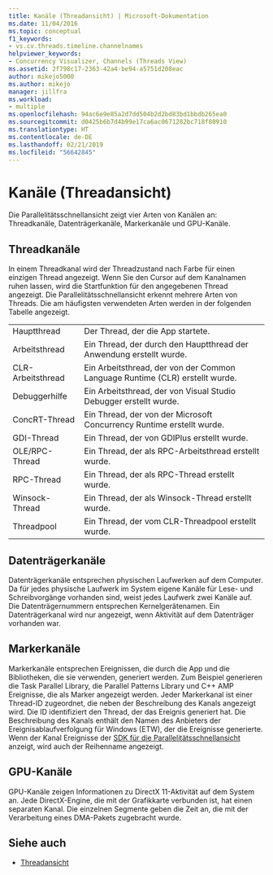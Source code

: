 ```yaml
---
title: Kanäle (Threadansicht) | Microsoft-Dokumentation
ms.date: 11/04/2016
ms.topic: conceptual
f1_keywords:
- vs.cv.threads.timeline.channelnames
helpviewer_keywords:
- Concurrency Visualizer, Channels (Threads View)
ms.assetid: 2f798c17-2363-42a4-be94-a5751d208eac
author: mikejo5000
ms.author: mikejo
manager: jillfra
ms.workload:
- multiple
ms.openlocfilehash: 94ac6e9e85a2d7dd504b2d2bd83bd1bbdb265ea0
ms.sourcegitcommit: d0425b6b7d4b99e17ca6ac0671282bc718f80910
ms.translationtype: HT
ms.contentlocale: de-DE
ms.lasthandoff: 02/21/2019
ms.locfileid: "56642845"
---
```

# <a name="channels-threads-view"></a>Kanäle (Threadansicht)
Die Parallelitätsschnellansicht zeigt vier Arten von Kanälen an: Threadkanäle, Datenträgerkanäle, Markerkanäle und GPU-Kanäle.

## <a name="thread-channels"></a>Threadkanäle
 In einem Threadkanal wird der Threadzustand nach Farbe für einen einzigen Thread angezeigt. Wenn Sie den Cursor auf dem Kanalnamen ruhen lassen, wird die Startfunktion für den angegebenen Thread angezeigt. Die Parallelitätsschnellansicht erkennt mehrere Arten von Threads. Die am häufigsten verwendeten Arten werden in der folgenden Tabelle angezeigt.

|||
|-|-|
|Hauptthread|Der Thread, der die App startete.|
|Arbeitsthread|Ein Thread, der durch den Hauptthread der Anwendung erstellt wurde.|
|CLR-Arbeitsthread|Ein Arbeitsthread, der von der Common Language Runtime (CLR) erstellt wurde.|
|Debuggerhilfe|Ein Arbeitsthread, der von Visual Studio Debugger erstellt wurde.|
|ConcRT-Thread|Ein Thread, der von der Microsoft Concurrency Runtime erstellt wurde.|
|GDI-Thread|Ein Thread, der von GDIPlus erstellt wurde.|
|OLE/RPC-Thread|Ein Thread, der als RPC-Arbeitsthread erstellt wurde.|
|RPC-Thread|Ein Thread, der als RPC-Thread erstellt wurde.|
|Winsock-Thread|Ein Thread, der als Winsock-Thread erstellt wurde.|
|Threadpool|Ein Thread, der vom CLR-Threadpool erstellt wurde.|

## <a name="disk-channels"></a>Datenträgerkanäle
 Datenträgerkanäle entsprechen physischen Laufwerken auf dem Computer. Da für jedes physische Laufwerk im System eigene Kanäle für Lese- und Schreibvorgänge vorhanden sind, weist jedes Laufwerk zwei Kanäle auf. Die Datenträgernummern entsprechen Kernelgerätenamen. Ein Datenträgerkanal wird nur angezeigt, wenn Aktivität auf dem Datenträger vorhanden war.

## <a name="marker-channels"></a>Markerkanäle
 Markerkanäle entsprechen Ereignissen, die durch die App und die Bibliotheken, die sie verwenden, generiert werden. Zum Beispiel generieren die Task Parallel Library, die Parallel Patterns Library und C++ AMP Ereignisse, die als Marker angezeigt werden. Jeder Markerkanal ist einer Thread-ID zugeordnet, die neben der Beschreibung des Kanals angezeigt wird. Die ID identifiziert den Thread, der das Ereignis generiert hat. Die Beschreibung des Kanals enthält den Namen des Anbieters der Ereignisablaufverfolgung für Windows (ETW), der die Ereignisse generierte. Wenn der Kanal Ereignisse der [ SDK für die Parallelitätsschnellansicht](../profiling/concurrency-visualizer-sdk.md) anzeigt, wird auch der Reihenname angezeigt.

## <a name="gpu-channels"></a>GPU-Kanäle
 GPU-Kanäle zeigen Informationen zu DirectX 11-Aktivität auf dem System an.  Jede DirectX-Engine, die mit der Grafikkarte verbunden ist, hat einen separaten Kanal.  Die einzelnen Segmente geben die Zeit an, die mit der Verarbeitung eines DMA-Pakets zugebracht wurde.

## <a name="see-also"></a>Siehe auch
- [Threadansicht](../profiling/threads-view-parallel-performance.md)